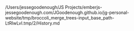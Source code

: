 /Users/jessegoodenough/JS Projects/emberjs-jessegoodenough.com/JGoodenough.github.io/jg-personal-website/tmp/broccoli_merge_trees-input_base_path-LtRIwLvI.tmp/2/History.md